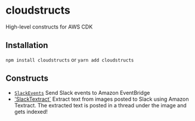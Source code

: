 # cloudstructs

High-level constructs for AWS CDK

## Installation

`npm install cloudstructs` or `yarn add cloudstructs`

## Constructs

* [`SlackEvents`](src/slack-events) Send Slack events to Amazon EventBridge
* ['SlackTextract`](src/slack-textract) Extract text from images posted to Slack
using Amazon Textract. The extracted text is posted in a thread under the image
and gets indexed!
